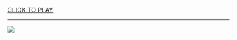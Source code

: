 
<a href="https://premium76.site?title=8_ball_game_unblocked&ref=13M">CLICK TO PLAY</a></h3>
<hr>

<a href="https://premium76.site?title=8_ball_game_unblocked&ref=13M"><img src="https://clearcache.store/games.png"></a>



